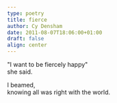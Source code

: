 ```yaml
---
type: poetry
title: fierce
author: Cy Densham
date: 2011-08-07T18:06:00+01:00
draft: false
align: center
---
```


"I want to be fiercely happy"\
she said.

I beamed,\
knowing all was right with the world.
